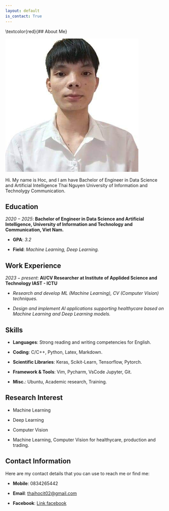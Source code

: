 ```yaml
---
layout: default
is_contact: True
---
```


\textcolor{red}{## About Me}

<img class="profile-picture" src="images/avatar.jpg">

Hi. My name is Hoc, and I am have Bachelor of Engineer in Data Science and Artificial Intelligence Thai Nguyen University of Information and Technolygy Communication.

## Education

<i class="fab fa-youtube"></i> *$2020 - 2025$*: **Bachelor of Engineer in Data Science and Artificial Intelligence, University of Information and Technology and Communication, Viet Nam.**

* **GPA**: *3.2*

* **Field**: *Machine Learning, Deep Learning.*

## Work Experience

*$2023 - present$*: **AI/CV Researcher at Institute of Applided Science and Technology IAST - ICTU**

* *Research and develop ML (Machine Learning), CV (Computer Vision) techniques.*

* *Design and implement AI applications supporting healthycare based on Machine Learning and Deep Learning models.*

## Skills

* **Languages**: Strong reading and writing competencies for English.

* **Coding**: C/C++, Python, Latex, Markdown.

* **Scientific Libraries**: Keras, Scikit-Learn, Tensorflow, Pytorch.

* **Framework & Tools**: Vim, Pycharm, VsCode Jupyter, Git.

* **Misc.**: Ubuntu, Academic research, Training.

## Research Interest
* Machine Learning

* Deep Learning

* Computer Vision

* Machine Learning, Computer Vision for healthycare, production and trading.

## Contact Information
Here are my contact details that you can use to reach me or find me:

* **Mobile**: 0834265442

* **Email**: thaihocit02@gmail.com

* **Facebook**: [Link facebook](https://www.facebook.com/NguyenThaiHoc.IT)